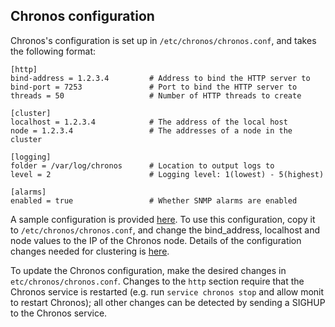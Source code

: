 ## Chronos configuration

Chronos's configuration is set up in `/etc/chronos/chronos.conf`, and takes the following format:

    [http]
    bind-address = 1.2.3.4         # Address to bind the HTTP server to
    bind-port = 7253               # Port to bind the HTTP server to
    threads = 50                   # Number of HTTP threads to create

    [cluster]
    localhost = 1.2.3.4            # The address of the local host
    node = 1.2.3.4                 # The addresses of a node in the cluster

    [logging]
    folder = /var/log/chronos      # Location to output logs to
    level = 2                      # Logging level: 1(lowest) - 5(highest)

    [alarms]
    enabled = true                 # Whether SNMP alarms are enabled

A sample configuration is provided [here](https://github.com/Metaswitch/chronos/blob/dev/etc/chronos/chronos.conf.sample). To use this configuration, copy it to `/etc/chronos/chronos.conf`, and change the bind_address, localhost and node values to the IP of the Chronos node. Details of the configuration changes needed for clustering is [here](https://github.com/Metaswitch/chronos/blob/dev/doc/clustering.md).

To update the Chronos configuration, make the desired changes in `etc/chronos/chronos.conf`. Changes to the `http` section require that the Chronos service is restarted (e.g. run `service chronos stop` and allow monit to restart Chronos); all other changes can be detected by sending a SIGHUP to the Chronos service.
